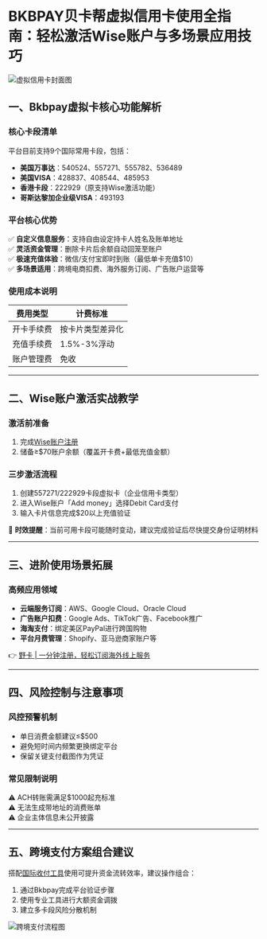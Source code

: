 # BKBPAY贝卡帮虚拟信用卡使用全指南：轻松激活Wise账户与多场景应用技巧

![虚拟信用卡封面图](https://bbtdd.com/wp-content/uploads/img/9969932489.webp)

## 一、Bkbpay虚拟卡核心功能解析
### 核心卡段清单
平台目前支持9个国际常用卡段，包括：
- **美国万事达**：540524、557271、555782、536489  
- **美国VISA**：428837、408544、485953  
- **香港卡段**：222929（原支持Wise激活功能）
- **哥斯达黎加企业级VISA**：493193

### 平台核心优势
✅ **自定义信息服务**：支持自由设定持卡人姓名及账单地址  
✅ **灵活资金管理**：删除卡片后余额自动回笼至账户  
✅ **极速充值体验**：微信/支付宝即时到账（最低单卡充值$10）  
✅ **多场景适用**：跨境电商扣费、海外服务订阅、广告账户运营等

### 使用成本说明
| 费用类型      | 计费标准         |
|---------------|------------------|
| 开卡手续费    | 按卡片类型差异化 |
| 充值手续费    | 1.5%-3%浮动     |
| 账户管理费    | 免收            |

---

## 二、Wise账户激活实战教学
### 激活前准备
1. 完成[Wise账户注册](https://bbtdd.com/yeka)  
2. 储备≥$70账户余额（覆盖开卡费+最低充值金额）

### 三步激活流程
1. 创建557271/222929卡段虚拟卡（企业信用卡类型）
2. 进入Wise账户「Add money」选择Debit Card支付
3. 输入卡片信息完成$20以上充值验证

📌 **时效提醒**：当前可用卡段可能随时变动，建议完成验证后尽快提交身份证明材料

---

## 三、进阶使用场景拓展
### 高频应用领域
- **云端服务订阅**：AWS、Google Cloud、Oracle Cloud  
- **广告账户扣费**：Google Ads、TikTok广告、Facebook推广  
- **海淘支付**：绑定美区PayPal进行跨国购物  
- **平台月费管理**：Shopify、亚马逊商家账户等

👉 [野卡 | 一分钟注册，轻松订阅海外线上服务](https://bbtdd.com/yeka)

---

## 四、风险控制与注意事项
### 风控预警机制
- 单日消费金额建议≤$500
- 避免短时间内频繁更换绑定平台
- 保留关键支付截图作为凭证

### 常见限制说明
⚠️ ACH转账需满足$1000起充标准  
⚠️ 无法生成带地址的消费账单  
⚠️ 企业主体信息未公开披露

---

## 五、跨境支付方案组合建议
搭配[国际收付工具](https://bbtdd.com/yeka)使用可提升资金流转效率，建议操作组合：
1. 通过Bkbpay完成平台验证步骤
2. 使用专业工具进行大额资金调拨
3. 建立多卡段风险分散机制

![跨境支付流程图](https://bbtdd.com/wp-content/uploads/img/469016045535.webp)